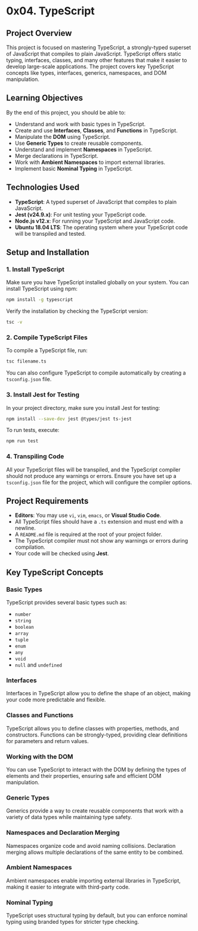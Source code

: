 # 0x04. TypeScript

## Project Overview

This project is focused on mastering TypeScript, a strongly-typed superset of JavaScript that compiles to plain JavaScript. TypeScript offers static typing, interfaces, classes, and many other features that make it easier to develop large-scale applications. The project covers key TypeScript concepts like types, interfaces, generics, namespaces, and DOM manipulation.

## Learning Objectives

By the end of this project, you should be able to:

- Understand and work with basic types in TypeScript.
- Create and use **Interfaces**, **Classes**, and **Functions** in TypeScript.
- Manipulate the **DOM** using TypeScript.
- Use **Generic Types** to create reusable components.
- Understand and implement **Namespaces** in TypeScript.
- Merge declarations in TypeScript.
- Work with **Ambient Namespaces** to import external libraries.
- Implement basic **Nominal Typing** in TypeScript.

## Technologies Used

- **TypeScript**: A typed superset of JavaScript that compiles to plain JavaScript.
- **Jest (v24.9.x)**: For unit testing your TypeScript code.
- **Node.js v12.x**: For running your TypeScript and JavaScript code.
- **Ubuntu 18.04 LTS**: The operating system where your TypeScript code will be transpiled and tested.

## Setup and Installation

### 1. Install TypeScript

Make sure you have TypeScript installed globally on your system. You can install TypeScript using npm:

```bash
npm install -g typescript
```

Verify the installation by checking the TypeScript version:

```bash
tsc -v
```

### 2. Compile TypeScript Files

To compile a TypeScript file, run:

```bash
tsc filename.ts
```

You can also configure TypeScript to compile automatically by creating a `tsconfig.json` file.

### 3. Install Jest for Testing

In your project directory, make sure you install Jest for testing:

```bash
npm install --save-dev jest @types/jest ts-jest
```

To run tests, execute:

```bash
npm run test
```

### 4. Transpiling Code

All your TypeScript files will be transpiled, and the TypeScript compiler should not produce any warnings or errors. Ensure you have set up a `tsconfig.json` file for the project, which will configure the compiler options.

## Project Requirements

- **Editors**: You may use `vi`, `vim`, `emacs`, or **Visual Studio Code**.
- All TypeScript files should have a `.ts` extension and must end with a newline.
- A `README.md` file is required at the root of your project folder.
- The TypeScript compiler must not show any warnings or errors during compilation.
- Your code will be checked using **Jest**.

## Key TypeScript Concepts

### Basic Types

TypeScript provides several basic types such as:

- `number`
- `string`
- `boolean`
- `array`
- `tuple`
- `enum`
- `any`
- `void`
- `null` and `undefined`

### Interfaces

Interfaces in TypeScript allow you to define the shape of an object, making your code more predictable and flexible.

### Classes and Functions

TypeScript allows you to define classes with properties, methods, and constructors. Functions can be strongly-typed, providing clear definitions for parameters and return values.

### Working with the DOM

You can use TypeScript to interact with the DOM by defining the types of elements and their properties, ensuring safe and efficient DOM manipulation.

### Generic Types

Generics provide a way to create reusable components that work with a variety of data types while maintaining type safety.

### Namespaces and Declaration Merging

Namespaces organize code and avoid naming collisions. Declaration merging allows multiple declarations of the same entity to be combined.

### Ambient Namespaces

Ambient namespaces enable importing external libraries in TypeScript, making it easier to integrate with third-party code.

### Nominal Typing

TypeScript uses structural typing by default, but you can enforce nominal typing using branded types for stricter type checking.
